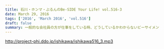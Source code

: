 ```yaml
---
title: 石川・ホンマ・ぶるんのBe-SIDE Your Life! vol.516-3
date: March 29, 2016
tags: ['2016', 'March 2016', 'vol.516']
draft: false
summary: 一般的な会社員の方が仕事をしている時、どうしているかわからないビーサイメンバー。ISHII
---
```


http://project-phi.ddo.jp/ishikawa/ishikawa516_3.mp3